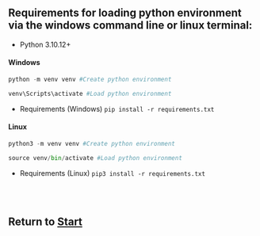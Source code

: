 ## Requirements for loading python environment via the windows command line or linux terminal:

- Python 3.10.12+
#### Windows
```py
python -m venv venv #Create python environment
```
    
```py
venv\Scripts\activate #Load python environment
```
- Requirements (Windows) `pip install -r requirements.txt`

#### Linux
```py
python3 -m venv venv #Create python environment
```
    
```py
source venv/bin/activate #Load python environment
```
- Requirements (Linux) `pip3 install -r requirements.txt`

</br>
</br>

## Return to [Start](https://github.com/Juniorduc44/umbrelBitcoinRPC/tree/main)